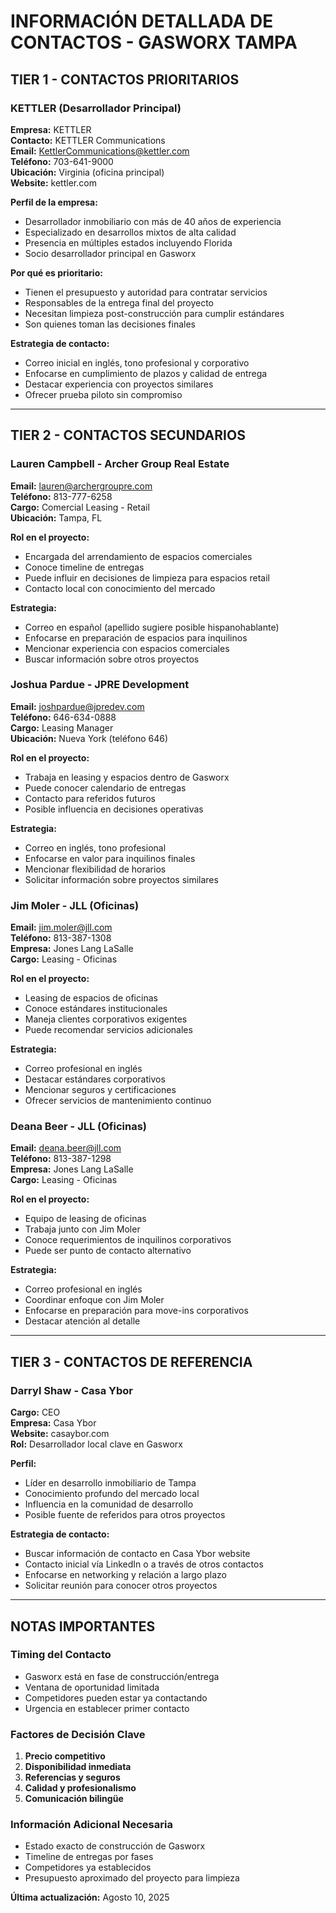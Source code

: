 # INFORMACIÓN DETALLADA DE CONTACTOS - GASWORX TAMPA

## TIER 1 - CONTACTOS PRIORITARIOS

### KETTLER (Desarrollador Principal)
**Empresa:** KETTLER  
**Contacto:** KETTLER Communications  
**Email:** KettlerCommunications@kettler.com  
**Teléfono:** 703-641-9000  
**Ubicación:** Virginia (oficina principal)  
**Website:** kettler.com  

**Perfil de la empresa:**
- Desarrollador inmobiliario con más de 40 años de experiencia
- Especializado en desarrollos mixtos de alta calidad
- Presencia en múltiples estados incluyendo Florida
- Socio desarrollador principal en Gasworx

**Por qué es prioritario:**
- Tienen el presupuesto y autoridad para contratar servicios
- Responsables de la entrega final del proyecto
- Necesitan limpieza post-construcción para cumplir estándares
- Son quienes toman las decisiones finales

**Estrategia de contacto:**
- Correo inicial en inglés, tono profesional y corporativo
- Enfocarse en cumplimiento de plazos y calidad de entrega
- Destacar experiencia con proyectos similares
- Ofrecer prueba piloto sin compromiso

---

## TIER 2 - CONTACTOS SECUNDARIOS

### Lauren Campbell - Archer Group Real Estate
**Email:** lauren@archergroupre.com  
**Teléfono:** 813-777-6258  
**Cargo:** Comercial Leasing - Retail  
**Ubicación:** Tampa, FL  

**Rol en el proyecto:**
- Encargada del arrendamiento de espacios comerciales
- Conoce timeline de entregas
- Puede influir en decisiones de limpieza para espacios retail
- Contacto local con conocimiento del mercado

**Estrategia:**
- Correo en español (apellido sugiere posible hispanohablante)
- Enfocarse en preparación de espacios para inquilinos
- Mencionar experiencia con espacios comerciales
- Buscar información sobre otros proyectos

### Joshua Pardue - JPRE Development
**Email:** joshpardue@jpredev.com  
**Teléfono:** 646-634-0888  
**Cargo:** Leasing Manager  
**Ubicación:** Nueva York (teléfono 646)  

**Rol en el proyecto:**
- Trabaja en leasing y espacios dentro de Gasworx
- Puede conocer calendario de entregas
- Contacto para referidos futuros
- Posible influencia en decisiones operativas

**Estrategia:**
- Correo en inglés, tono profesional
- Enfocarse en valor para inquilinos finales
- Mencionar flexibilidad de horarios
- Solicitar información sobre proyectos similares

### Jim Moler - JLL (Oficinas)
**Email:** jim.moler@jll.com  
**Teléfono:** 813-387-1308  
**Empresa:** Jones Lang LaSalle  
**Cargo:** Leasing - Oficinas  

**Rol en el proyecto:**
- Leasing de espacios de oficinas
- Conoce estándares institucionales
- Maneja clientes corporativos exigentes
- Puede recomendar servicios adicionales

**Estrategia:**
- Correo profesional en inglés
- Destacar estándares corporativos
- Mencionar seguros y certificaciones
- Ofrecer servicios de mantenimiento continuo

### Deana Beer - JLL (Oficinas)
**Email:** deana.beer@jll.com  
**Teléfono:** 813-387-1298  
**Empresa:** Jones Lang LaSalle  
**Cargo:** Leasing - Oficinas  

**Rol en el proyecto:**
- Equipo de leasing de oficinas
- Trabaja junto con Jim Moler
- Conoce requerimientos de inquilinos corporativos
- Puede ser punto de contacto alternativo

**Estrategia:**
- Correo profesional en inglés
- Coordinar enfoque con Jim Moler
- Enfocarse en preparación para move-ins corporativos
- Destacar atención al detalle

---

## TIER 3 - CONTACTOS DE REFERENCIA

### Darryl Shaw - Casa Ybor
**Cargo:** CEO  
**Empresa:** Casa Ybor  
**Website:** casaybor.com  
**Rol:** Desarrollador local clave en Gasworx  

**Perfil:**
- Líder en desarrollo inmobiliario de Tampa
- Conocimiento profundo del mercado local
- Influencia en la comunidad de desarrollo
- Posible fuente de referidos para otros proyectos

**Estrategia de contacto:**
- Buscar información de contacto en Casa Ybor website
- Contacto inicial vía LinkedIn o a través de otros contactos
- Enfocarse en networking y relación a largo plazo
- Solicitar reunión para conocer otros proyectos

---

## NOTAS IMPORTANTES

### Timing del Contacto
- Gasworx está en fase de construcción/entrega
- Ventana de oportunidad limitada
- Competidores pueden estar ya contactando
- Urgencia en establecer primer contacto

### Factores de Decisión Clave
1. **Precio competitivo**
2. **Disponibilidad inmediata**
3. **Referencias y seguros**
4. **Calidad y profesionalismo**
5. **Comunicación bilingüe**

### Información Adicional Necesaria
- Estado exacto de construcción de Gasworx
- Timeline de entregas por fases
- Competidores ya establecidos
- Presupuesto aproximado del proyecto para limpieza

**Última actualización:** Agosto 10, 2025